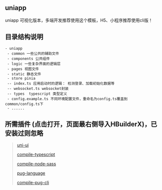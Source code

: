 ## uniapp
uniapp 可视化版本，多端开发推荐使用这个模板，H5、小程序推荐使用cli版！

## 目录结构说明
```text
- uniapp
 - common 一些公共的辅助文件
 - components 公共组件
 - logic 一些复杂界面的逻辑层
 - pages 视图文件
 - static 静态文件
 - store pinia
 -- index.ts 应用启动时的逻辑： 检测登录、加载初始化数据等
 -- websocket.ts websocket封装
 -- types  typescript 类型定义
 - config.example.ts 不同环境配置文件，重命名为config.ts覆盖到 common/config.ts下
 - ......
```

## 所需插件 (点击打开，页面最右侧导入HBuilderX)，已安装过则忽略
> [uni-ui](https://ext.dcloud.net.cn/plugin?id=55)
>
> [compile-typescript](https://ext.dcloud.net.cn/plugin?name=compile-typescript)
>
> [compile-node-sass](https://ext.dcloud.net.cn/plugin?name=compile-node-sass)
>
> [pug-language](https://ext.dcloud.net.cn/plugin?name=pug-language)
>
> [compile-pug-cli](https://ext.dcloud.net.cn/plugin?name=compile-pug-cli)